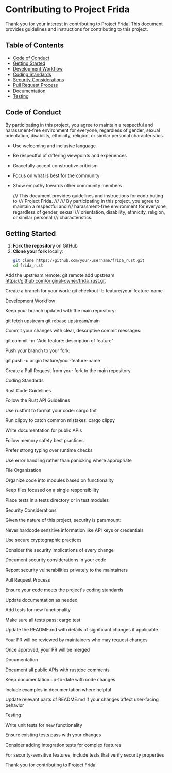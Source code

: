 # Contributing to Project Frida

Thank you for your interest in contributing to Project Frida! This document provides guidelines and instructions for contributing to this project.

## Table of Contents
- [Code of Conduct](#code-of-conduct)
- [Getting Started](#getting-started)
- [Development Workflow](#development-workflow)
- [Coding Standards](#coding-standards)
- [Security Considerations](#security-considerations)
- [Pull Request Process](#pull-request-process)
- [Documentation](#documentation)
- [Testing](#testing)

## Code of Conduct

By participating in this project, you agree to maintain a respectful and harassment-free environment for everyone, regardless of gender, sexual orientation, disability, ethnicity, religion, or similar personal characteristics.

- Use welcoming and inclusive language
- Be respectful of differing viewpoints and experiences
- Gracefully accept constructive criticism
- Focus on what is best for the community
- Show empathy towards other community members

  /// This document provides guidelines and instructions for contributing to
  /// Project Frida.
  ///
  /// By participating in this project, you agree to maintain a respectful and
  /// harassment-free environment for everyone, regardless of gender, sexual
  /// orientation, disability, ethnicity, religion, or similar personal
  /// characteristics.

## Getting Started

1. **Fork the repository** on GitHub
2. **Clone your fork** locally:
   ```bash
   git clone https://github.com/your-username/frida_rust.git
   cd frida_rust

Add the upstream remote:
git remote add upstream https://github.com/original-owner/frida_rust.git

Create a branch for your work:
git checkout -b feature/your-feature-name


Development Workflow


Keep your branch updated with the main repository:

git fetch upstream
git rebase upstream/main

Commit your changes with clear, descriptive commit messages:

git commit -m "Add feature: description of feature"

Push your branch to your fork:

git push -u origin feature/your-feature-name

Create a Pull Request from your fork to the main repository



Coding Standards

Rust Code Guidelines


Follow the Rust API Guidelines

Use rustfmt to format your code: cargo fmt

Run clippy to catch common mistakes: cargo clippy

Write documentation for public APIs

Follow memory safety best practices

Prefer strong typing over runtime checks

Use error handling rather than panicking where appropriate


File Organization


Organize code into modules based on functionality

Keep files focused on a single responsibility

Place tests in a tests directory or in test modules


Security Considerations

Given the nature of this project, security is paramount:


Never hardcode sensitive information like API keys or credentials

Use secure cryptographic practices

Consider the security implications of every change

Document security considerations in your code

Report security vulnerabilities privately to the maintainers


Pull Request Process


Ensure your code meets the project's coding standards

Update documentation as needed

Add tests for new functionality

Make sure all tests pass: cargo test

Update the README.md with details of significant changes if applicable

Your PR will be reviewed by maintainers who may request changes

Once approved, your PR will be merged


Documentation


Document all public APIs with rustdoc comments

Keep documentation up-to-date with code changes

Include examples in documentation where helpful

Update relevant parts of README.md if your changes affect user-facing behavior


Testing


Write unit tests for new functionality

Ensure existing tests pass with your changes

Consider adding integration tests for complex features

For security-sensitive features, include tests that verify security properties


Thank you for contributing to Project Frida!
